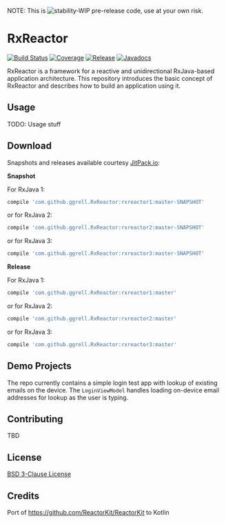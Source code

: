 NOTE: This is ![stability-WIP](https://img.shields.io/badge/stability-WIP-orange.svg) pre-release code, use at your own risk. 
 
# RxReactor
[![Build Status](https://travis-ci.org/ggrell/RxReactor.svg?branch=master)](https://travis-ci.org/ggrell/RxReactor) 
[![Coverage](https://codecov.io/gh/ggrell/RxReactor/branch/main/graph/badge.svg?token=8JHGJPU2M8)](https://codecov.io/gh/ggrell/RxReactor)
[![Release](https://jitpack.io/v/ggrell/RxReactor.svg)](https://jitpack.io/#ggrell/RxReactor) [![Javadocs](https://img.shields.io/badge/documentation-Javadocs-brightgreen)](https://jitpack.io/com/github/ggrell/RxReactor/rxreactor1/master-SNAPSHOT/javadoc/)

RxReactor is a framework for a reactive and unidirectional RxJava-based application architecture. 
This repository introduces the basic concept of RxReactor and describes how to build an application 
using it.

## Usage

TODO: Usage stuff

## Download

Snapshots and releases available courtesy [JitPack.io](https://jitpack.io):

**Snapshot**

For RxJava 1:
```groovy
compile 'com.github.ggrell.RxReactor:rxreactor1:master-SNAPSHOT'
```
or for RxJava 2:
```groovy
compile 'com.github.ggrell.RxReactor:rxreactor2:master-SNAPSHOT'
```
or for RxJava 3:
```groovy
compile 'com.github.ggrell.RxReactor:rxreactor3:master-SNAPSHOT'
```

**Release**

For RxJava 1:
```groovy
compile 'com.github.ggrell.RxReactor:rxreactor1:master'
```
or for RxJava 2:
```groovy
compile 'com.github.ggrell.RxReactor:rxreactor2:master'
```
or for RxJava 3:
```groovy
compile 'com.github.ggrell.RxReactor:rxreactor3:master'
```

## Demo Projects

The repo currently contains a simple login test app with lookup of existing emails on the device.
The `LoginViewModel` handles loading on-device email addresses for lookup as the user is typing.

## Contributing

TBD

## License

[BSD 3-Clause License](https://github.com/ggrell/RxReactor/blob/master/LICENSE)

## Credits

Port of https://github.com/ReactorKit/ReactorKit to Kotlin
